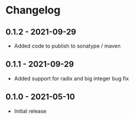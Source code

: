 # Changelog

## 0.1.2 - 2021-09-29
* Added code to publish to sonatype / maven

## 0.1.1 - 2021-09-29
* Added support for radix and big integer bug fix 

## 0.1.0 - 2021-05-10
* Initial release

